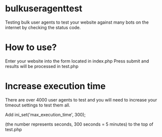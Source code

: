 # bulkuseragenttest
Testing bulk user agents to test your website against many bots on the internet by checking the status code.

# How to use?
Enter your website into the form located in index.php
Press submit and results will be processed in test.php

# Increase execution time
There are over 4000 user agents to test and you will need to increase your timeout settings to test them all.

Add ini_set('max_execution_time', 300);

(the number represents seconds, 300 seconds = 5 minutes) to the top of test.php
